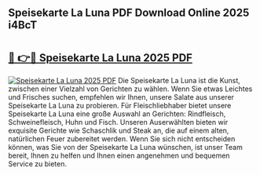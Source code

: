 ## Speisekarte La Luna PDF Download Online 2025 i4BcT

# <h2><a href="http://gcan28o.nevu.top/?p=Speisekarte+La+Luna">🔗 👉🔴 Speisekarte La Luna 2025 PDF</a></h2>

[![Speisekarte La Luna 2025 PDF](https://i.imgur.com/dBaPXMq.png)](http://gcan28o.nevu.top/?p=Speisekarte+La+Luna)
Die Speisekarte La Luna ist die Kunst, zwischen einer Vielzahl von Gerichten zu wählen. Wenn Sie etwas Leichtes und Frisches suchen, empfehlen wir Ihnen, unsere Salate aus unserer Speisekarte La Luna zu probieren. Für Fleischliebhaber bietet unsere Speisekarte La Luna eine große Auswahl an Gerichten: Rindfleisch, Schweinefleisch, Huhn und Fisch. Unseren Auserwählten bieten wir exquisite Gerichte wie Schaschlik und Steak an, die auf einem alten, natürlichen Feuer zubereitet werden. Wenn Sie sich nicht entscheiden können, was Sie von der Speisekarte La Luna wünschen, ist unser Team bereit, Ihnen zu helfen und Ihnen einen angenehmen und bequemen Service zu bieten.
